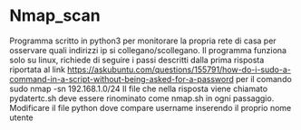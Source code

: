 # Nmap_scan
Programma scritto in python3 per monitorare la propria rete di casa per osservare quali indirizzi ip si collegano/scollegano.
Il programma funziona solo su linux, richiede di seguire i passi descritti dalla prima risposta riportata al link https://askubuntu.com/questions/155791/how-do-i-sudo-a-command-in-a-script-without-being-asked-for-a-password per il comando sudo nmap -sn 192.168.1.0/24
Il file che nella risposta viene chiamato pydatertc.sh deve essere rinominato come nmap.sh in ogni passaggio.
Modificare il file python dove compare username inserendo il proprio nome utente

